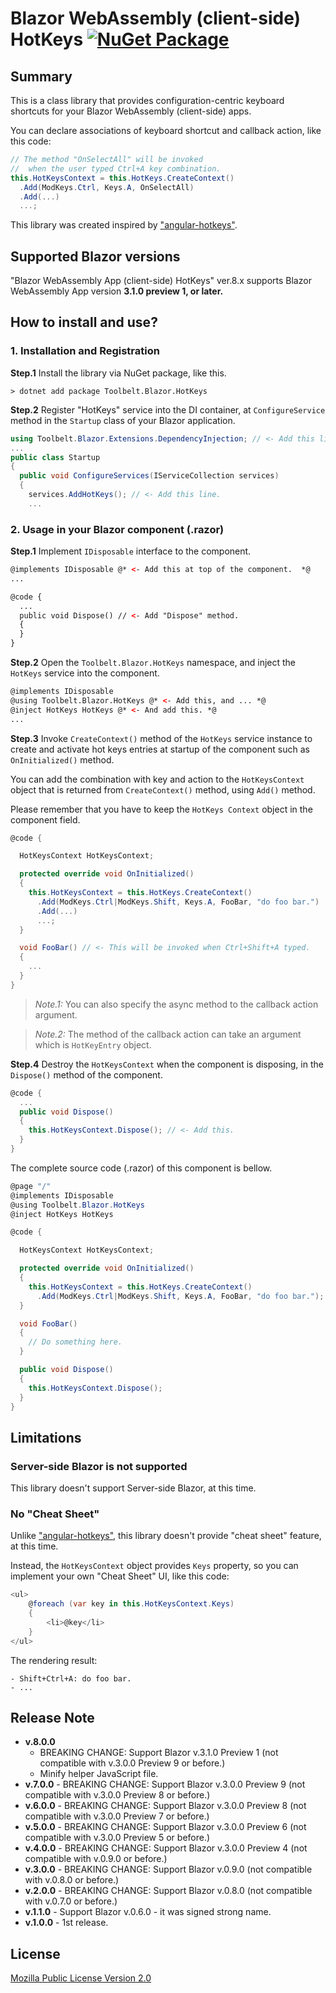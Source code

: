 # Blazor WebAssembly (client-side) HotKeys [![NuGet Package](https://img.shields.io/nuget/v/Toolbelt.Blazor.HotKeys.svg)](https://www.nuget.org/packages/Toolbelt.Blazor.HotKeys/)

## Summary

This is a class library that provides configuration-centric keyboard shortcuts for your Blazor WebAssembly (client-side) apps.

You can declare associations of keyboard shortcut and callback action, like this code:

```csharp
// The method "OnSelectAll" will be invoked 
//  when the user typed Ctrl+A key combination.
this.HotKeysContext = this.HotKeys.CreateContext()
  .Add(ModKeys.Ctrl, Keys.A, OnSelectAll)
  .Add(...)
  ...;
```

This library was created inspired by ["angular-hotkeys"](https://github.com/chieffancypants/angular-hotkeys).

## Supported Blazor versions

"Blazor WebAssembly App (client-side) HotKeys" ver.8.x supports Blazor WebAssembly App version **3.1.0 preview 1, or later.**

## How to install and use?

### 1. Installation and Registration

**Step.1** Install the library via NuGet package, like this.

```shell
> dotnet add package Toolbelt.Blazor.HotKeys
```

**Step.2** Register "HotKeys" service into the DI container, at `ConfigureService` method in the `Startup` class of your Blazor application.

```csharp
using Toolbelt.Blazor.Extensions.DependencyInjection; // <- Add this line, and...
...
public class Startup
{
  public void ConfigureServices(IServiceCollection services)
  {
    services.AddHotKeys(); // <- Add this line.
    ...
```

### 2. Usage in your Blazor component (.razor)

**Step.1** Implement `IDisposable` interface to the component.

```html
@implements IDisposable @* <- Add this at top of the component.  *@
...

@code {
  ...
  public void Dispose() // <- Add "Dispose" method.
  {
  }
}
```

**Step.2** Open the `Toolbelt.Blazor.HotKeys` namespace, and inject the `HotKeys` service into the component.

```html
@implements IDisposable
@using Toolbelt.Blazor.HotKeys @* <- Add this, and ... *@
@inject HotKeys HotKeys @* <- And add this. *@
...
```

**Step.3** Invoke `CreateContext()` method of the `HotKeys` service instance to create and activate hot keys entries at startup of the component such as `OnInitialized()` method.

You can add the combination with key and action to the `HotKeysContext` object that is returned from `CreateContext()` method, using `Add()` method.

Please remember that you have to keep the `HotKeys Context` object in the component field.

```csharp
@code {

  HotKeysContext HotKeysContext;

  protected override void OnInitialized()
  {
    this.HotKeysContext = this.HotKeys.CreateContext()
      .Add(ModKeys.Ctrl|ModKeys.Shift, Keys.A, FooBar, "do foo bar.")
      .Add(...)
      ...;
  }

  void FooBar() // <- This will be invoked when Ctrl+Shift+A typed.
  {
    ...
  }
}
```

> _Note.1:_ You can also specify the async method to the callback action argument.

> _Note.2:_ The method of the callback action can take an argument which is `HotKeyEntry` object.


**Step.4** Destroy the `HotKeysContext` when the component is disposing, in the `Dispose()` method of the component.

```csharp
@code {
  ...
  public void Dispose()
  {
    this.HotKeysContext.Dispose(); // <- Add this.
  }
}
```

The complete source code (.razor) of this component is bellow.

```csharp
@page "/"
@implements IDisposable
@using Toolbelt.Blazor.HotKeys
@inject HotKeys HotKeys

@code {

  HotKeysContext HotKeysContext;

  protected override void OnInitialized()
  {
    this.HotKeysContext = this.HotKeys.CreateContext()
      .Add(ModKeys.Ctrl|ModKeys.Shift, Keys.A, FooBar, "do foo bar.");
  }

  void FooBar()
  {
    // Do something here.
  }

  public void Dispose()
  {
    this.HotKeysContext.Dispose();
  }
}
```

## Limitations

### Server-side Blazor is not supported

This library doesn't support Server-side Blazor, at this time.

### No "Cheat Sheet"

Unlike ["angular-hotkeys"](https://github.com/chieffancypants/angular-hotkeys), this library doesn't provide "cheat sheet" feature, at this time.

Instead, the `HotKeysContext` object provides `Keys` property, so you can implement your own "Cheat Sheet" UI, like this code:

```csharp
<ul>
    @foreach (var key in this.HotKeysContext.Keys)
    {
        <li>@key</li>
    }
</ul>
```

The rendering result:

```
- Shift+Ctrl+A: do foo bar.
- ...
```

## Release Note

- **v.8.0.0**
    - BREAKING CHANGE: Support Blazor v.3.1.0 Preview 1 (not compatible with v.3.0.0 Preview 9 or before.)
    - Minify helper JavaScript file.
- **v.7.0.0** - BREAKING CHANGE: Support Blazor v.3.0.0 Preview 9 (not compatible with v.3.0.0 Preview 8 or before.)
- **v.6.0.0** - BREAKING CHANGE: Support Blazor v.3.0.0 Preview 8 (not compatible with v.3.0.0 Preview 7 or before.)
- **v.5.0.0** - BREAKING CHANGE: Support Blazor v.3.0.0 Preview 6 (not compatible with v.3.0.0 Preview 5 or before.)
- **v.4.0.0** - BREAKING CHANGE: Support Blazor v.3.0.0 Preview 4 (not compatible with v.0.9.0 or before.)
- **v.3.0.0** - BREAKING CHANGE: Support Blazor v.0.9.0 (not compatible with v.0.8.0 or before.)
- **v.2.0.0** - BREAKING CHANGE: Support Blazor v.0.8.0 (not compatible with v.0.7.0 or before.)
- **v.1.1.0** - Support Blazor v.0.6.0 - it was signed strong name.
- **v.1.0.0** - 1st release.

## License

[Mozilla Public License Version 2.0](https://github.com/jsakamoto/Toolbelt.Blazor.HotKeys/blob/master/LICENSE)